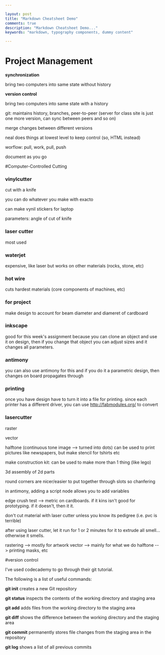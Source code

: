 ```yaml
---

layout: post
title: "Markdown Cheatsheet Demo"
comments: true
description: "Markdown Cheatsheet Demo..."
keywords: "markdown, typography components, dummy content"

---
```




# Project Management


**synchronization**

bring two computers into same state without history

**version control**

bring two computers into same state with a history

git: maintains history, branches, peer-to-peer (server for class site is just one more version, can sync between peers and so on)

merge changes between different versions

neal does things at lowest level to keep control (so, HTML instead)

worflow: pull, work, pull, push

document as you go


#Computer-Controlled Cutting

### vinylcutter

cut with a knife

you can do whatever you make with exacto

can make vynil stickers for laptop

parameters: angle of cut of knife

### laser cutter

most used 

### waterjet 

expensive, like laser but works on other materials (rocks, stone, etc)

### hot wire 

cuts hardest materials (core components of machines, etc)

### for project
make design to account for beam diameter and diameret of cardboard

### inkscape 

good for this week's assignment because you can clone an object and use it on design, then if you change that object you can adjust sizes and it changes all parameters.

### antimony 
you can also use antimony for this and if you do it a parametric design, then changes on board propagates through

### printing 
once you have design have to turn it into a file for printing. since each printer has a different driver, you can use http://fabmodules.org/ to convert 

### lasercutter

raster

vector

halftone (continuous tone image --> turned into dots) can be used to print pictures like newspapers, but make stencil for tshirts etc

make construction kit: can be used to make more than 1 thing (like lego)

3d assembly of 2d parts

round corners are nicer/easier to put together through slots so chanfering 

in antimony, adding a script node allows you to add variables

edge crush test --> metric on cardboards. if it kins isn't good for prototyping. if it doesn't, then it it.

don't cut material with laser cutter unless you know its pedigree (i.e. pvc is terrible)

after using laser cutter, let it run for 1 or 2 minutes for it to extrude all smell... otherwise it smells.


rastering --> mostly for artwork
vector --> mainly for what we do
halftone --> printing masks, etc

#version control

I've used codecademy to go through their git tutorial.

The following is a list of useful commands:

**git init** creates a new Git repository

**git status** inspects the contents of the working directory and staging area

**git add** adds files from the working directory to the staging area

**git diff** shows the difference between the working directory and the staging area

**git commit** permanently stores file changes from the staging area in the repository

**git log** shows a list of all previous commits